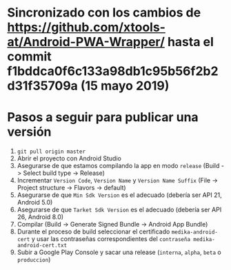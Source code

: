 # Sincronizado con los cambios de https://github.com/xtools-at/Android-PWA-Wrapper/ hasta el commit  f1bddca0f6c133a98db1c95b56f2b2d31f35709a (15 mayo 2019)

# Pasos a seguir para publicar una versión

1. `git pull origin master`
2. Abrir el proyecto con Android Studio
3. Asegurarse de que estamos compilando la app en modo `release` (Build -> Select build type -> Release)
4. Incrementar `Version Code`, `Version Name` y `Version Name Suffix` (File -> Project structure -> Flavors -> default)
5. Asegurarse de que `Min Sdk Version` es el adecuado (debería ser API 21, Android 5.0)
6. Asegurarse de que `Tarket Sdk Version` es el adecuado (debería ser API 26, Android 8.0)
7. Compilar (Build -> Generate Signed Bundle -> Android App Bundle)
8. Durante el proceso de build seleccionar el certificado `medika-android-cert` y usar las contraseñas correspondientes del `contraseña medika-android-cert.txt`
9. Subir a Google Play Console y sacar una release (`interna`, `alpha`, `beta` o `produccion`)
